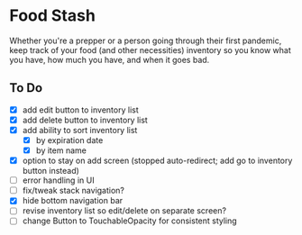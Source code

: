 # Food Stash

Whether you're a prepper or a person going through their first pandemic, keep track of your food (and other necessities) inventory so you know what you have, how much you have, and when it goes bad.

## To Do
- [x] add edit button to inventory list
- [x] add delete button to inventory list
- [x] add ability to sort inventory list
  - [x] by expiration date
  - [x] by item name
- [x] option to stay on add screen (stopped auto-redirect; add go to inventory button instead)
- [ ] error handling in UI
- [ ] fix/tweak stack navigation?
- [x] hide bottom navigation bar
- [ ] revise inventory list so edit/delete on separate screen?
- [ ] change Button to TouchableOpacity for consistent styling